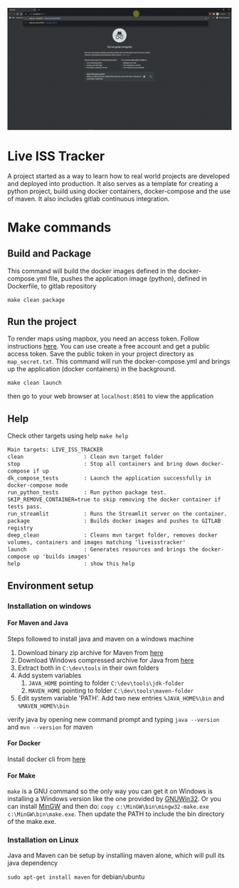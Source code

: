 ![sample application](output-streamlit.gif)


# Live ISS Tracker

A project started as a way to learn how to real world projects are developed and deployed into production.
It also serves as a template for creating a python project, build using docker containers, docker-compose and the use of maven. It also includes gitlab continuous integration.

# Make commands

##  Build and Package
This command will build the docker images defined in the docker-compose.yml file, pushes the application image (python), defined in Dockerfile, to gitlab repository
```
make clean package
```

## Run the project
To render maps using mapbox, you need an access token. Follow instructions [here](https://docs.mapbox.com/help/getting-started/access-tokens/). You can use create a free account and get a public access token. Save the public token in your project directory as ```map_secret.txt```. 
This command will run the docker-compose.yml and brings up the application (docker containers) in the background.
```
make clean launch
```
then go to your web browser at ```localhost:8501``` to view the application

## Help
Check other targets using help ```make help```
```
Main targets: LIVE_ISS_TRACKER
clean                   : Clean mvn target folder
stop                    : Stop all containers and bring down docker-compose if up
dk_compose_tests        : Launch the application successfully in docker-compose mode
run_python_tests        : Run python package test. SKIP_REMOVE_CONTAINER=true to skip removing the docker container if tests pass.
run_streamlit           : Runs the Streamlit server on the container.
package                 : Builds docker images and pushes to GITLAB registry
deep_clean              : Cleans mvn target folder, removes docker volumes, containers and images matching 'liveisstracker'
launch                  : Generates resources and brings the docker-compose up 'builds images'
help                    : show this help
```

## Environment setup

### Installation on windows

#### For Maven and Java

Steps followed to install java and maven on a windows machine

1. Download binary zip archive for Maven from [here](https://maven.apache.org/download.cgi)
2. Download Windows compressed archive for Java from [here](https://www.oracle.com/java/technologies/javase-jdk14-downloads.html)
3. Extract both in ```C:\dev\tools``` in their own folders
4. Add system variables
    1. ```JAVA_HOME``` pointing to folder ```C:\dev\tools\jdk-folder```
    2. ```MAVEN_HOME``` pointing to folder ```C:\dev\tools\maven-folder```
5. Edit system variable 'PATH'. Add two new entries ```%JAVA_HOME%\bin``` and ```%MAVEN_HOME%\bin```

verify java by opening new command prompt and typing ```java --version``` and ```mvn --version``` for maven

#### For Docker

Install docker cli from [here](https://docs.docker.com/toolbox/toolbox_install_windows/)

#### For Make

```make``` is a GNU command so the only way you can get it on Windows is installing a Windows version like the one provided by [GNUWin32](http://gnuwin32.sourceforge.net/packages/make.htm). Or you can install [MinGW](http://www.mingw.org/) and then do: ```copy c:\MinGW\bin\mingw32-make.exe c:\MinGW\bin\make.exe```. Then update the PATH to include the bin directory of the make.exe.

### Installation on Linux

Java and Maven can be setup by installing maven alone, which will pull its java dependency

```sudo apt-get install maven``` for debian/ubuntu

